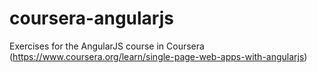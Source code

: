 # coursera-angularjs
Exercises for the AngularJS course in Coursera (https://www.coursera.org/learn/single-page-web-apps-with-angularjs)
